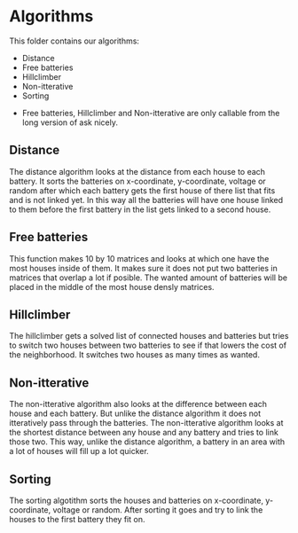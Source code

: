 # Algorithms

This folder contains our algorithms:
- Distance
- Free batteries
- Hillclimber
- Non-itterative
- Sorting

* Free batteries, Hillclimber and Non-itterative are only callable from the long version of ask nicely.

## Distance

The distance algorithm looks at the distance from each house to each battery. 
It sorts the batteries on x-coordinate, y-coordinate, voltage or random after which each battery gets the first house of there list that fits and is not linked yet.
In this way all the batteries will have one house linked to them before the first battery in the list gets linked to a second house.

## Free batteries

This function makes 10 by 10 matrices and looks at which one have the most houses inside of them. 
It makes sure it does not put two batteries in matrices that overlap a lot if posible.
The wanted amount of batteries will be placed in the middle of the most house densly matrices.

## Hillclimber

The hillclimber gets a solved list of connected houses and batteries but tries to switch two houses between two batteries to see if that lowers the cost of the neighborhood.
It switches two houses as many times as wanted.

## Non-itterative

The non-itterative algorithm also looks at the difference between each house and each battery.
But unlike the distance algorithm it does not itteratively pass through the batteries.
The non-itterative algorithm looks at the shortest distance between any house and any battery and tries to link those two. 
This way, unlike the distance algorithm, a battery in an area with a lot of houses will fill up a lot quicker.

## Sorting

The sorting algotithm sorts the houses and batteries on x-coordinate, y-coordinate, voltage or random.
After sorting it goes and try to link the houses to the first battery they fit on.
